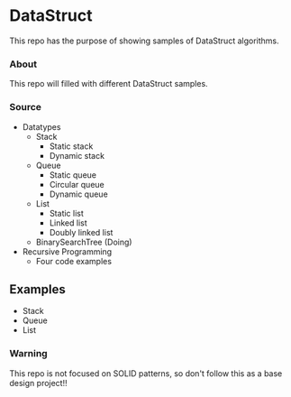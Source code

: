 # DataStruct
This repo has the purpose of showing samples of DataStruct algorithms.

### About
This repo will filled with different DataStruct samples.

### Source
- Datatypes
  - Stack
	- Static stack
	- Dynamic stack
  - Queue
	- Static queue
	- Circular queue
	- Dynamic queue
  - List
	- Static list
	- Linked list
	- Doubly linked list
  - BinarySearchTree (Doing)
- Recursive Programming
  - Four code examples

## Examples
- Stack
- Queue
- List
  
### Warning
This repo is not focused on SOLID patterns, so don't follow this as a base design project!!